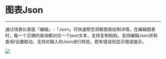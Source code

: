 # 图表Json
---

通过场景仪表版「编辑」-「Json」可快速帮您洞察图表绘制详情。在编辑图表时，每一个正确的查询都对应一个json文本，支持复制粘贴，支持编辑Json并和查询/设置联动，支持对输入的Json进行校验，若有错误则显示错误提示。

![](../img/chart023.png)


